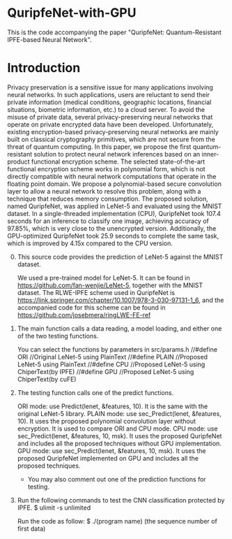 # QuripfeNet-with-GPU
This is the code accompanying the paper "QuripfeNet:  Quantum-Resistant IPFE-based Neural Network".

# Introduction
Privacy preservation is a sensitive issue for many applications involving neural networks. In such applications, users are reluctant to send their private information (medical conditions, geographic locations, financial situations, biometric information, etc.) to a cloud server. To avoid the misuse of private data, several privacy-preserving neural networks that operate on private encrypted data have been developed. Unfortunately, existing encryption-based privacy-preserving neural networks are mainly built on classical cryptography primitives, which are not secure from the threat of quantum computing. In this paper, we propose the first quantum-resistant solution to protect neural network inferences based on an inner-product functional encryption scheme. The selected state-of-the-art functional encryption scheme works in polynomial form, which is not directly compatible with neural network computations that operate in the floating point domain. We propose a polynomial-based secure convolution layer to allow a neural network to resolve this problem, along with a technique that reduces memory consumption. The proposed solution, named QuripfeNet, was applied in LeNet-5 and evaluated using the MNIST dataset. In a single-threaded implementation (CPU), QuripfeNet took 107.4 seconds for an inference to classify one image, achieving accuracy of 97.85%, which is very close to the unencrypted version. Additionally, the GPU-optimized QuripfeNet took 25.9 seconds to complete the same task, which is improved by 4.15x compared to the CPU version.

0) This source code provides the prediction of LeNet-5 against the MNIST dataset.

    We used a pre-trained model for LeNet-5. It can be found in https://github.com/fan-wenjie/LeNet-5, together with the MNIST dataset.
    The RLWE-IPFE scheme used in QuripfeNet is https://link.springer.com/chapter/10.1007/978-3-030-97131-1_6, and the accompanied code for this scheme can be found in https://github.com/josebmera/ringLWE-FE-ref

1) The main function calls a data reading, a model loading, and either one of the two testing functions.

    You can select the functions by parameters in src/params.h
    //#define ORI			//Original LeNet-5 using PlainText
    //#define PLAIN 		//Proposed LeNet-5 using PlainText
    //#define CPU			//Proposed LeNet-5 using ChiperText(by IPFE)
    //#define GPU			//Proposed LeNet-5 using ChiperText(by cuFE)

3) The testing function calls one of the predict functions.

    ORI mode: use Predict(lenet, &features, 10). It is the same with the original LeNet-5 library.
    PLAIN mode: use sec_Predict(lenet, &features, 10). It uses the proposed polynomial convolution layer without encryption. It is used to compare ORI and CPU mode.
    CPU mode: use sec_Predict(lenet, &features, 10, msk). It uses the proposed QuripfeNet and includes all the proposed techniques without GPU implementation.
    GPU mode: use sec_Predict(lenet, &features, 10, msk). It uses the proposed QuripfeNet implemented on GPU and includes all the proposed techniques.
    * You may also comment out one of the prediction functions for testing.

4) Run the following commands to test the CNN classification protected by IPFE.
    $ ulimit -s unlimited

    Run the code as follow:
    $ ./(program name) (the sequence number of first data)


